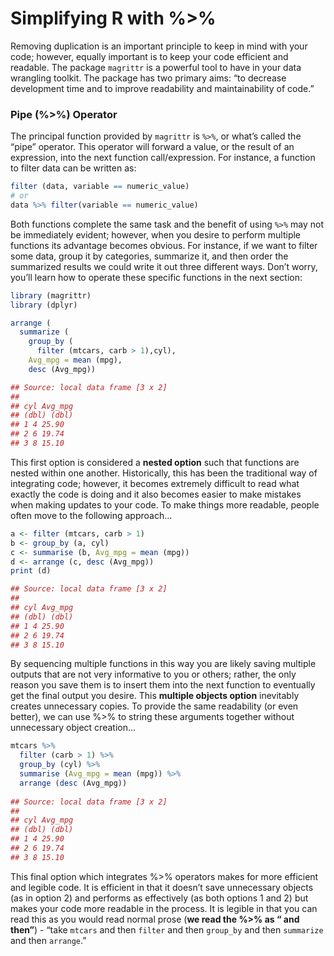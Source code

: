 # Simplifying R with %>%

Removing duplication is an important principle to keep in mind with your code; however, equally important is to keep your code efficient and readable. The package `magrittr` is a powerful tool to have in your data wrangling toolkit. The package has two primary aims: “to decrease development time and to improve readability and maintainability of code.”

### Pipe (%>%) Operator

The principal function provided by `magrittr` is `%>%`, or what’s called the “pipe” operator. This operator will forward a value, or the result of an expression, into the next function call/expression. For instance, a function to filter data can be written as:

```r
filter (data, variable == numeric_value)
# or
data %>% filter(variable == numeric_value)
```

Both functions complete the same task and the benefit of using `%>%` may not be immediately evident; however, when you desire to perform multiple functions its advantage becomes obvious. For instance, if we want to filter some data, group it by categories, summarize it, and then order the summarized results we could write it out three different ways. Don’t worry, you’ll learn how to operate these specific functions in the next section:

```r
library (magrittr)
library (dplyr)

arrange (
  summarize (
    group_by (
      filter (mtcars, carb > 1),cyl),
    Avg_mpg = mean (mpg),
    desc (Avg_mpg))

## Source: local data frame [3 x 2]
##
## cyl Avg_mpg
## (dbl) (dbl)
## 1 4 25.90
## 2 6 19.74
## 3 8 15.10
```

This first option is considered a **nested option** such that functions are nested within one another. Historically, this has been the traditional way of integrating code; however, it becomes extremely difficult to read what exactly the code is doing and it also becomes easier to make mistakes when making updates to your code. To make things more readable, people often move to the following approach…

```r
a <- filter (mtcars, carb > 1)
b <- group_by (a, cyl)
c <- summarise (b, Avg_mpg = mean (mpg))
d <- arrange (c, desc (Avg_mpg))
print (d)

## Source: local data frame [3 x 2]
##
## cyl Avg_mpg
## (dbl) (dbl)
## 1 4 25.90
## 2 6 19.74
## 3 8 15.10 
```

By sequencing multiple functions in this way you are likely saving multiple outputs that are not very informative to you or others; rather, the only reason you save them is to insert them into the next function to eventually get the final output you desire. This **multiple objects option** inevitably creates unnecessary copies. To provide the same readability (or even better), we can use %>% to string these arguments together without unnecessary object creation…

```r
mtcars %>%
  filter (carb > 1) %>%
  group_by (cyl) %>%
  summarise (Avg_mpg = mean (mpg)) %>%
  arrange (desc (Avg_mpg))
  
## Source: local data frame [3 x 2]
##
## cyl Avg_mpg
## (dbl) (dbl)
## 1 4 25.90
## 2 6 19.74
## 3 8 15.10
```

This final option which integrates %>% operators makes for more efficient and legible code. It is efficient in that it doesn’t save unnecessary objects (as in option 2) and performs as effectively (as both options 1 and 2) but makes your code more readable in the process. It is legible in that you can read this as you would read normal prose (**we read the %>% as “ and then”**) - “take `mtcars` and then `filter` and then `group_by` and then `summarize` and then `arrange`.”
